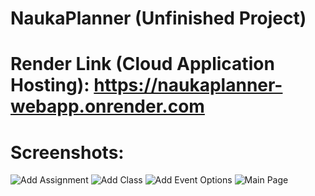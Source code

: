 # NaukaPlanner (Unfinished Project)
 
# Render Link (Cloud Application Hosting): https://naukaplanner-webapp.onrender.com

# Screenshots:
![Add Assignment](./Nauka_Planner_Screenshots/Add_Assignment.jpg)
![Add Class](./Nauka_Planner_Screenshots/Add_Class.jpg)
![Add Event Options](./Nauka_Planner_Screenshots/Add_Event_Options.jpg)
![Main Page](./Nauka_Planner_Screenshots/Main_Page.jpg)
